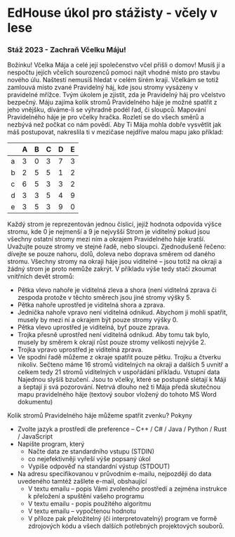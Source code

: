 
# EdHouse úkol pro stážisty - včely v lese
### Stáž 2023 - Zachraň Včelku Máju!
Božínku! Včelka Mája a celé její společenstvo včel přišli o domov! Musíš jí a nespočtu jejích včelích sourozenců pomoci najít vhodné místo pro stavbu nového úlu. Naštestí nemusíš hledat v celém širém kraji. Včelkám se totiž zamlouvá místo zvané Pravidelný háj, kde jsou stromy vysázeny v pravidelné mřížce. Tvým úkolem je zjistit, zda je Pravidelný háj pro včelstvo bezpečný. Máju zajíma kolik stromů Pravidelného háje je možné spatřit z jeho vnějšku, díváme-li se výhradně podél řad, či sloupců. 
Mapování Pravidelného háje je pro včelky hračka. Rozletí se do všech směrů a nezbývá než počkat co nám povědí. Aby Ti Mája mohla dobře vysvětlit jak máš postupovat, nakreslila ti v mezičase nejdříve malou mapu jako příklad:
<center>

|   | A | B | C | D | E |
|---|---|---|---|---|---|
| a | 3 | 0 | 3 | 7 | 3 |
| b | 2 | 5 | 5 | 1 | 2 |
| c | 6 | 5 | 3 | 3 | 2 |
| d | 3 | 3 | 5 | 4 | 9 |
| e | 3 | 5 | 3 | 9 | 0 |
</center>



Každý strom je reprezentován jednou číslicí, jejíž hodnota odpovída výšce stromu, kde 0 je nejmenší a 9 je nejvyšší
Strom je viditelný pokud jsou všechny ostatní stromy mezi ním a okrajem Pravidelného háje kratší. Uvažujte pouze stromy ve stejné řadě, nebo sloupci. Zjednodušeně řečeno: dívejte se pouze nahoru, dolů, doleva nebo doprava směrem od daného stromu.
Všechny stromy na okraji háje jsou viditelné – jsou totiž na okraji a žádný strom je proto nemůže zakrýt.
V příkladu výše tedy stačí zkoumat vnitřních devět stromů:
-	Pětka vlevo nahoře je viditelná zleva a shora (není viditelná zprava či zespoda protože v těchto směrech jsou jiné stromy výšky 5.
-	Pětka nahoře uprostřed je viditelná shora a zprava.
-	Jednička nahoře vpravo není viditelná odnikud. Abychom ji mohli spatřit, musely by mezi ní a okrajem být pouze stromy výšky 0.
-	Pětka vlevo uprostřed je viditelná, byť pouze zprava.
-	Trojka přesně uprostřed není viditelná odnikud. Aby tomu tak bylo, musely by směrem k okrají růst pouze stromy velikosti nejvýše 2.
-	Trojka vpravo uprostřed je viditelná zprava.
-	Ve spodní řadě můžeme z okraje spatřit pouze pětku. Trojku a čtverku nikoliv.
Sečteno máme 16 stromů viditelných na okraji a dalších 5 uvnitř a celkem tedy 21 stromů viditelných v uspořádání příkladu.
Vstupní data
Najednou slyšíš bzučení. Jsou to včelky, které se postupně slétají k Máji a šeptají ji svá pozorování. Netrvá dlouho než ti Mája předá skutečnou mapu pravidelného háje (textový soubor vložený do tohoto MS Word dokumentu)
 
Kolik stromů Pravidelného háje můžeme spatřit zvenku?
Pokyny
-	Zvolte jazyk a prostředí dle preference – C++ / C# / Java / Python / Rust / JavaScript
-	Napište program, který
	  -	Načte data ze standardního vstupu (STDIN)
	  - co nejefektivněji vyřeší výše popsaný úkol
	  -	Vypíše odpověď na standardní výstup (STDOUT)
-	Na adresu specifikovanou v průvodním e-mailu, nejpozději do data uvedeného tamtéž zašlete e-mail, obshaující
	  - V textu emailu – popis Vámi zvoleného prostředí a zejména instrukce k přeložení a spuštění vašeho programu
	  - V textu emailu - popis použitého algoritmu
	  - V textu emailu – vypočtenou hodnotu
	  - V příloze pak přeložitelný (či interpretovatelný) program ve formě zdrojových kódu a všech dalších potřebných projektových souborů.
